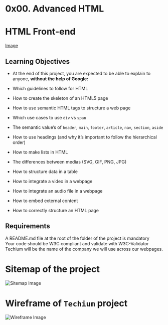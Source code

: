 # 0x00. Advanced HTML  

# HTML Front-end  

[Image](https://static.wixstatic.com/media/0f65e1_0740f583bb0a46dfa6916388a5606e02~mv2.png/v1/fit/w_883%2Ch_457%2Cal_c%2Cq_80,enc_auto/file.jpg)
## Learning Objectives

- At the end of this project, you are expected to be able to explain to anyone, <b>without the help of Google:</b>

- Which guidelines to follow for HTML  
- How to create the skeleton of an HTML5 page  
- How to use semantic HTML tags to structure a web page  
- Which use cases to use `div` vs `span`  
- The semantic value’s of `header`, `main`, `footer`, `article`, `nav`, `section`, `aside`  
- How to use headings (and why it’s important to follow the hierarchical order)  
- How to make lists in HTML  
- The differences between medias (SVG, GIF, PNG, JPG)  
- How to structure data in a table  
- How to integrate a video in a webpage  
- How to integrate an audio file in a webpage  
- How to embed external content  
- How to correctly structure an HTML page  

## Requirements  
A README.md file at the root of the folder of the project is mandatory  
Your code should be W3C compliant and validate with W3C-Validator  
Techium will be the name of the company we will use across our webpages. 

# Sitemap of the project

![Sitemap Image](https://s3.amazonaws.com/alx-intranet.hbtn.io/uploads/medias/2020/4/4dec2ba9d84a0a55355b1c1e2de4c57854a2d35a.png?X-Amz-Algorithm=AWS4-HMAC-SHA256&X-Amz-Credential=AKIARDDGGGOUSBVO6H7D%2F20231009%2Fus-east-1%2Fs3%2Faws4_request&X-Amz-Date=20231009T133033Z&X-Amz-Expires=86400&X-Amz-SignedHeaders=host&X-Amz-Signature=8cd28620d6b8556f4c317431689faf8161d5e81c0e67cbb0f9ac2600c3069c69)

# Wireframe of `Techium` project

![Wireframe Image](https://s3.amazonaws.com/alx-intranet.hbtn.io/uploads/medias/2020/4/3e4f9e2b3cb73d1768229e086f5da35337be5c6c.png?X-Amz-Algorithm=AWS4-HMAC-SHA256&X-Amz-Credential=AKIARDDGGGOUSBVO6H7D%2F20231009%2Fus-east-1%2Fs3%2Faws4_request&X-Amz-Date=20231009T133033Z&X-Amz-Expires=86400&X-Amz-SignedHeaders=host&X-Amz-Signature=d4085434e71eb93fc96e87614e17d355feec7acb4c28c5fac5f27bf3ab18412f)

